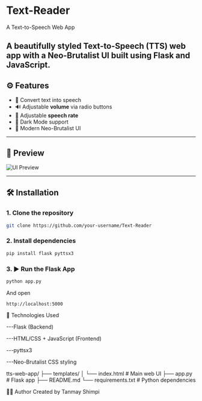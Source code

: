# Text-Reader
A Text-to-Speech Web App

A beautifully styled Text-to-Speech (TTS) web app with a Neo-Brutalist UI built using **Flask** and **JavaScript**.
---

## ⚙️ Features

- 🎤 Convert text into speech
- 🔊 Adjustable **volume** via radio buttons
- 🚀 Adjustable **speech rate**
- 🖤 Dark Mode support
- 💬 Modern Neo-Brutalist UI

---

## 📸 Preview

![UI Preview](screenshot.png) <!-- Add screenshot of your app -->

---

## 🛠️ Installation

### 1. Clone the repository

```bash
git clone https://github.com/your-username/Text-Reader
```

### 2. Install dependencies

```bash
pip install flask pyttsx3
```
### 3. ▶️ Run the Flask App

```bash
python app.py
```
And open
```
http://localhost:5000
```

🧪 Technologies Used

---Flask (Backend)

---HTML/CSS + JavaScript (Frontend)

---pyttsx3

---Neo-Brutalist CSS styling

tts-web-app/
├── templates/
│   └── index.html         # Main web UI
├── app.py                 # Flask app
├── README.md
└── requirements.txt       # Python dependencies

🙋‍♂️ Author
Created by Tanmay Shimpi

